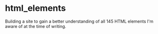# html_elements
Building a site to gain a better understanding of all 145 HTML elements I'm aware of at the time of writing.
